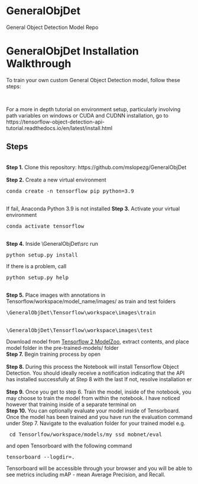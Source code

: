 # GeneralObjDet
General Object Detection Model Repo


# GeneralObjDet Installation Walkthrough
<p>To train your own custom General Object Detection model, follow these steps: </p>
<br />
<p>For a more in depth tutorial on environment setup, particularly involving path variables on windows or CUDA and CUDNN installation, go to https://tensorflow-object-detection-api-tutorial.readthedocs.io/en/latest/install.html</p>

## Steps
<br />
<b>Step 1.</b> Clone this repository: https://github.com/mslopezg/GeneralObjDet
<br/><br/>
<b>Step 2.</b> Create a new virtual environment 
<pre>
conda create -n tensorflow pip python=3.9
</pre> 
<br/>
If fail, Anaconda Python 3.9 is not installed
<b>Step 3.</b> Activate your virtual environment
<pre>
conda activate tensorflow
</pre>
<br/>
<b>Step 4.</b> Inside \GeneralObjDet\src run 
<pre>python setup.py install
</pre>
If there is a problem, call 
<pre>python setup.py help
</pre>
<br/>
<b>Step 5.</b> Place images with annotations in Tensorflow/workspace/model_name/images/ as train and test folders
<pre>
\GeneralObjDet\Tensorflow\workspace\images\train
 <br/>
\GeneralObjDet\Tensorflow\workspace\images\test
</pre>
Download model from <a href="https://github.com/tensorflow/models/blob/master/research/object_detection/g3doc/tf2_detection_zoo.md">Tensorflow 2 ModelZoo</a>, extract contents, and place model folder in the pre-trained-models/ folder
<br/>
<b>Step 7.</b> Begin training process by open
<br /><br/>
<b>Step 8.</b> During this process the Notebook will install Tensorflow Object Detection. You should ideally receive a notification indicating that the API has installed successfully at Step 8 with the last 
If not, resolve installation er
<br /> <br/>
<b>Step 9.</b> Once you get to step 6. Train the model, inside of the notebook, you may choose to train the model from within the notebook. I have noticed however that training inside of a separate terminal on  
<br />
<b>Step 10.</b> You can optionally evaluate your model inside of Tensorboard. Once the model has been trained and you have run the evaluation command under Step 7. Navigate to the evaluation folder for your trained model e.g. 
<pre> cd Tensorlfow/workspace/models/my_ssd_mobnet/eval</pre> 
and open Tensorboard with the following command
<pre>tensorboard --logdir=. </pre>
Tensorboard will be accessible through your browser and you will be able to see metrics including mAP - mean Average Precision, and Recall.
<br />